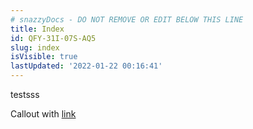 ```yaml
---
# snazzyDocs - DO NOT REMOVE OR EDIT BELOW THIS LINE
title: Index
id: QFY-31I-07S-AQ5
slug: index
isVisible: true
lastUpdated: '2022-01-22 00:16:41'
---
```

testsss
<div class="sd-callout" data-callout-type="tip">Callout with <a href="https://yahoo.com" target="_blank" rel="noopener noreferrer nofollow">link</a></div>
